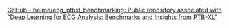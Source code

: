 [GitHub - helme/ecg_ptbxl_benchmarking: Public repository associated with &quot;Deep Learning for ECG Analysis: Benchmarks and Insights from PTB-XL&quot;](https://github.com/helme/ecg_ptbxl_benchmarking)


